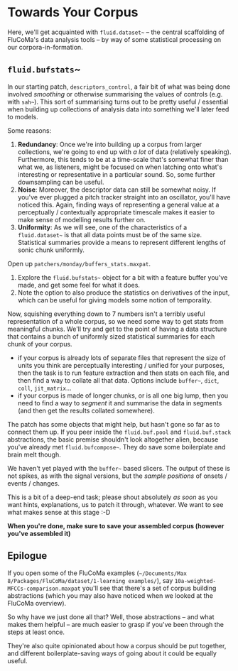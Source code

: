 # Towards Your Corpus 

Here, we'll get acquainted with `fluid.dataset~` – the central scaffolding of FluCoMa's data analysis tools – by way of some statistical processing on our corpora-in-formation. 

## `fluid.bufstats`~

In our starting patch, `descriptors_control`, a fair bit of what was being done involved *smoothing* or otherwise summarising the values of controls (e.g. with `sah~`). This sort of summarising turns out to be pretty useful / essential when building up collections of analysis data into something we'll later feed to models. 

Some reasons: 
1. **Redundancy**: Once we're into building up a corpus from larger collections, we're going to end up with *a lot* of data (relatively speaking). Furthermore, this tends to be at a time-scale that's somewhat finer than what we, as listeners, might be focused on when latching onto what's interesting or representative in a particular sound. So, some further downsampling can be useful. 
2. **Noise**: Moreover, the descriptor data can still be somewhat noisy. If you've ever plugged a pitch tracker straight into an oscillator, you'll have noticed this. Again, finding ways of representing a general value at a perceptually / contextually appropriate timescale makes it easier to make sense of modelling results further on. 
3. **Uniformity**: As we will see, one of the characteristics of a `fluid.dataset~` is that all data points must be of the same size. Statistical summaries provide a means to represent different lengths of sonic chunk uniformly. 

Open up `patchers/monday/buffers_stats.maxpat`. 

1. Explore the `fluid.bufstats~` object for a bit with a feature buffer you've made, and get some feel for what it does. 
2. Note the option to also produce the statistics on derivatives of the input, which can be useful for giving models some notion of temporality. 

Now, squishing everything down to 7 numbers isn't a terribly useful representation of a whole corpus, so we need some way to get stats from meaningful chunks. We'll try and get to the point of having a data structure that contains a bunch of uniformly sized statistical summaries for each chunk of your corpus. 

* if your corpus is already lots of separate files that represent the size of units you think are perceptually interesting / unified for your purposes, then the task is to run feature extraction and then stats on each file, and then find a way to collate all that data. Options include `buffer~`, `dict`, `coll`, `jit_matrix`... 
* if your corpus is made of longer chunks, or is all one big lump, then you need to find a way to *segment* it and summarise the data in segments (and then get the results collated somewhere). 

The patch has some  objects that might help, but hasn't gone so far as to connect them up. If you peer inside the `fluid.buf.pool` and `fluid.buf.stack` abstractions, the basic premise shouldn't look altogether alien, because you've already met `fluid.bufcompose~`. They do save some boilerplate and brain melt though. 

We haven't yet played with the `buffer~` based slicers. The output of these is not spikes, as with the signal versions, but the *sample positions* of onsets /  events / changes. 

This is a bit of a deep-end task; please shout absolutely *as soon* as you want hints, explanations, us to patch it through, whatever. We want to see what makes sense at this stage :-D

**When you're done, make sure to save your assembled corpus (however you've assembled it)** 

## Epilogue 

If you open some of the FluCoMa examples (`~/Documents/Max 8/Packages/FluCoMa/dataset/1-learning examples/`), say `10a-weighted-MFCCs-comparison.maxpat` you'll see that there's a set of corpus building abstractions (which you may also have noticed when we looked at the FluCoMa overview).

So why have we just done all that? Well, those abstractions – and what makes them helpful – are much easier to grasp if you've been through the steps at least once. 

They're also quite opinionated about how a corpus should be put together, and different boilerplate-saving ways of going about it could be equally useful. 
